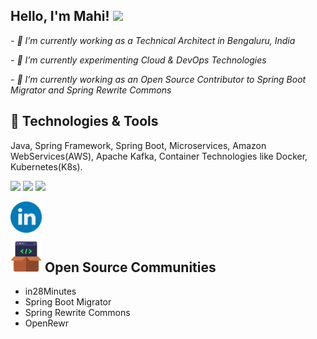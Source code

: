 <h2> Hello, I'm Mahi! <img src="https://media.giphy.com/media/12oufCB0MyZ1Go/giphy.gif" width="50"></h2>

<p><em> - 🔭 I’m currently working as a Technical Architect in Bengaluru, India</em></p>
<p><em> - 🌱 I’m currently experimenting Cloud & DevOps Technologies </em></p>
<p><em> - 🌱 I’m currently working as an Open Source Contributor to Spring Boot Migrator and Spring Rewrite Commons </em></p>

## 🔧 Technologies & Tools

Java, Spring Framework, Spring Boot, Microservices, Amazon WebServices(AWS), Apache Kafka, Container Technologies like Docker, Kubernetes(K8s).

![](https://img.shields.io/badge/Editor-IntelliJ_IDEA-informational?style=flat&logo=intellij-idea&logoColor=white&color=2bbc8a)
![](https://img.shields.io/badge/Tools-Docker-informational?style=flat&logo=docker&logoColor=white&color=2bbc8a)
![](https://img.shields.io/badge/Tools-Kubernetes-informational?style=flat&logo=kubernetes&logoColor=white&color=2bbc8a)

<a href="https://www.linkedin.com/in/mahendra-rao-bandaru-8754432b/"><img align="left" src="https://github.com/bsmahi/bsmahi/blob/main/linkedin.png" alt="LinkedIn" width="50px"/></a><br/><br/>

## <img src="https://github.com/bsmahi/bsmahi/blob/main/opensource.png" width="50" height="50" /> Open Source Communities
* in28Minutes
* Spring Boot Migrator
* Spring Rewrite Commons
* OpenRewr


